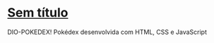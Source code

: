 # [Sem título](https://user-images.githubusercontent.com/116196987/204152250-ef81c56e-b1d1-4abb-96f7-095d97229446.jpg)
DIO-POKEDEX!
Pokédex desenvolvida com HTML, CSS e JavaScript
